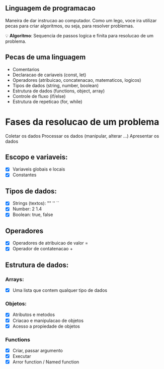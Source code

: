 ## Linguagem de programacao

Maneira de dar instrucao ao computador.
Como um lego, voce ira utilizar pecas para criar algoritmos, ou seja, para resolver problemas.

💡 **Algoritmo**: Sequencia de passos logica e finita para resolucao de um problema.

## Pecas de uma linguagem

- Comentarios
- Declaracao de cariaveis (const, let)
- Operadores (atribuicao, concatenacao, matematicos, logicos)
- Tipos de dados (string, number, boolean)
- Estrutura de dados (functions, object, array)
- Controle de fluxo (if/else)
- Estrutura de repeticao (for, while)

# Fases da resolucao de um problema

Coletar os dados
Processar os dados (manipular, alterar ...)
Apresentar os dados

## Escopo e variaveis:

- [x] Variaveis globais e locais
- [x] Constantes

## Tipos de dados:

- [x] Strings (textos): "" '' ``
- [x] Number: 2 1.4
- [x] Boolean: true, false

## Operadores

- [x] Operadores de atribuicao de valor =
- [x] Operador de contatenacao +

## Estrutura de dados:

### Arrays:

- [x] Uma lista que contem qualquer tipo de dados

### Objetos:

- [x] Atributos e metodos
- [x] Criacao e manipulacao de objetos
- [x] Acesso a propiedade de objetos

### Functions

- [x] Criar, passar argumento
- [x] Executar
- [x] Arror function / Named function
